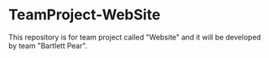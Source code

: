 TeamProject-WebSite
===================
This repository is for team project called "Website" and it will be developed by team "Bartlett Pear".

